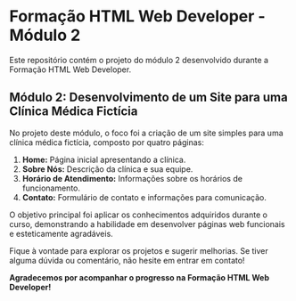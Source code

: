 # Formação HTML Web Developer - Módulo 2

Este repositório contém o projeto do módulo 2 desenvolvido durante a Formação HTML Web Developer.

## Módulo 2: Desenvolvimento de um Site para uma Clínica Médica Fictícia

No projeto deste módulo, o foco foi a criação de um site simples para uma clínica médica fictícia, composto por quatro páginas:

1. **Home:** Página inicial apresentando a clínica.
2. **Sobre Nós:** Descrição da clínica e sua equipe.
3. **Horário de Atendimento:** Informações sobre os horários de funcionamento.
4. **Contato:** Formulário de contato e informações para comunicação.

O objetivo principal foi aplicar os conhecimentos adquiridos durante o curso, demonstrando a habilidade em desenvolver páginas web funcionais e esteticamente agradáveis.

Fique à vontade para explorar os projetos e sugerir melhorias. Se tiver alguma dúvida ou comentário, não hesite em entrar em contato!

**Agradecemos por acompanhar o progresso na Formação HTML Web Developer!**
